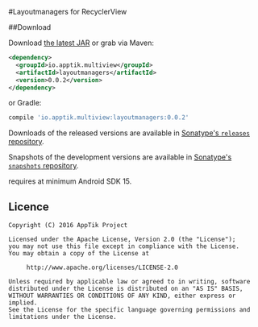 #Layoutmanagers for RecyclerView

##Download

Download [the latest JAR][mvn] or grab via Maven:
```xml
<dependency>
  <groupId>io.apptik.multiview</groupId>
  <artifactId>layoutmanagers</artifactId>
  <version>0.0.2</version>
</dependency>
```
or Gradle:
```groovy
compile 'io.apptik.multiview:layoutmanagers:0.0.2'
```

Downloads of the released versions are available in [Sonatype's `releases` repository][release].

Snapshots of the development versions are available in [Sonatype's `snapshots` repository][snap].

requires at minimum Android SDK 15.

## Licence

    Copyright (C) 2016 AppTik Project

    Licensed under the Apache License, Version 2.0 (the "License");
    you may not use this file except in compliance with the License.
    You may obtain a copy of the License at

         http://www.apache.org/licenses/LICENSE-2.0

    Unless required by applicable law or agreed to in writing, software
    distributed under the License is distributed on an "AS IS" BASIS,
    WITHOUT WARRANTIES OR CONDITIONS OF ANY KIND, either express or implied.
    See the License for the specific language governing permissions and
    limitations under the License.

 [mvn]: https://search.maven.org/remote_content?g=io.apptik.multiview&a=layoutmanagers&v=LATEST
 [release]: https://oss.sonatype.org/content/repositories/releases/io/apptik/multiview/layoutmanagers
 [snap]: https://oss.sonatype.org/content/repositories/snapshots/io/apptik/multiview/layoutmanagers
